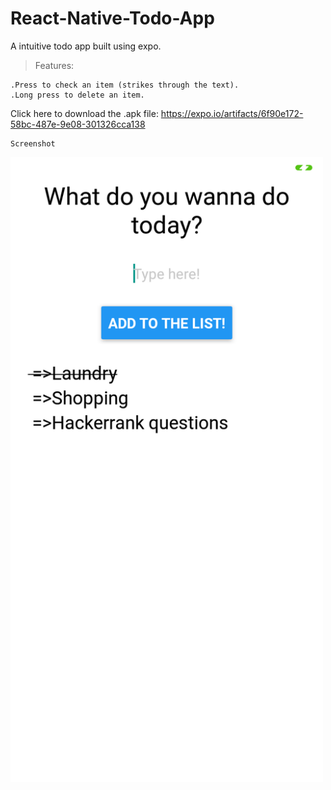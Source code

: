 # React-Native-Todo-App
A intuitive todo app built using expo.
>Features:
```
.Press to check an item (strikes through the text).
.Long press to delete an item.
```

Click here to download the .apk file:
https://expo.io/artifacts/6f90e172-58bc-487e-9e08-301326cca138

```
Screenshot
```
<img src="./scr.png" width=500/>



